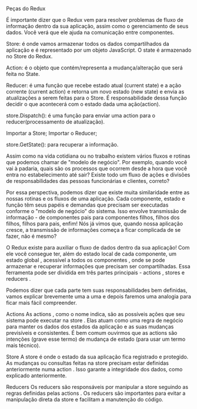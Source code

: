 Peças do Redux

É importante dizer que o Redux vem para resolver problemas de fluxo de informação dentro da sua aplicação, assim como o gerenciamento de seus dados. Você verá que ele ajuda na comunicação entre componentes.

Store: é onde vamos armazenar todos os dados compartilhados da aplicação e é representado por um objeto JavaScript. O state é armazenado no Store do Redux.

Action: é o objeto que contém/representa a mudança/alteração que será feita no State.

Reducer: é uma função que recebe estado atual (current state) e a ação corrente (current action) e retorna um novo estado (new state) e envia as atualizações a serem feitas para o Store. É responsabilidade dessa função decidir o que acontecerá com o estado dada uma ação(action).

store.Dispatch(): é uma função para enviar uma action para o reducer(processamento de atualização). 

Importar a Store;
Importar o Reducer;

store.GetState(): para recuperar a informação.


Assim como na vida cotidiana ou no trabalho existem vários fluxos e rotinas que podemos chamar de "modelo de negócio". Por exemplo, quando você vai à padaria, quais são os processos que ocorrem desde a hora que você entra no estabelecimento até sair? Existe todo um fluxo de ações e divisões de responsabilidades das pessoas funcionárias e clientes, correto?

Por essa perspectiva, podemos dizer que existe muita similaridade entre as nossas rotinas e os fluxos de uma aplicação. Cada componente, estado e função têm seus papéis e demandas que precisam ser executadas conforme o "modelo de negócio" do sistema. Isso envolve transmissão de informação - de componentes pais para componentes filhos, filhos dos filhos, filhos para pais, enfim! Nós já vimos que, quando nossa aplicação cresce, a transmissão de informações começa a ficar complicada de se fazer, não é mesmo?

O Redux existe para auxiliar o fluxo de dados dentro da sua aplicação! Com ele você consegue ter, além do estado local de cada componente, um estado global , acessível a todos os componentes , onde se pode armazenar e recuperar informações que precisam ser compartilhadas. Essa ferramenta pode ser dividida em três partes principais - actions , stores e reducers .

Podemos dizer que cada parte tem suas responsabilidades bem definidas, vamos explicar brevemente uma a uma e depois faremos uma analogia para ficar mais fácil compreender.

Actions
As actions , como o nome indica, são as possíveis ações que seu sistema pode executar na store . Elas atuam como uma regra de negócio para manter os dados dos estados da aplicação e as suas mudanças previsíveis e consistentes. É bem comum ouvirmos que as actions são intenções (grave esse termo) de mudança de estado (para usar um termo mais técnico).

Store
A store é onde o estado da sua aplicação fica registrado e protegido. As mudanças ou consultas feitas na store precisam estar definidas anteriormente numa action . Isso garante a integridade dos dados, como explicado anteriormente.

Reducers
Os reducers são responsáveis por manipular a store seguindo as regras definidas pelas actions . Os reducers são importantes para evitar a manipulação direta da store e facilitam a manutenção do código.